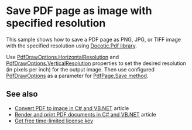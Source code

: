 # Save PDF page as image with specified resolution
This sample shows how to save a PDF page as PNG, JPG, or TIFF image with the specified resolution using [Docotic.Pdf library](https://bitmiracle.com/pdf-library/).

Use [PdfDrawOptions.HorizontalResolution](https://bitmiracle.com/pdf-library/api/pdfdrawoptions-horizontalresolution) and [PdfDrawOptions.VerticalResolution](https://bitmiracle.com/pdf-library/api/pdfdrawoptions-verticalresolution) properties to set the desired resolution (in pixels per inch) for the output image. Then use configured [PdfDrawOptions](https://bitmiracle.com/pdf-library/api/pdfdrawoptions) as a parameter for [PdfPage.Save method](https://bitmiracle.com/pdf-library/api/pdfpage-save).

## See also
* [Convert PDF to image in C# and VB.NET](https://bitmiracle.com/pdf-library/pdf-image/convert) article
* [Render and print PDF documents in C# and VB.NET](https://bitmiracle.com/pdf-library/draw-print-pdf) article
* [Get free time-limited license key](https://bitmiracle.com/pdf-library/download)